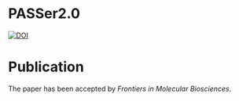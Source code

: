 # PASSer2.0
[![DOI](https://img.shields.io/badge/doi-10.3389%2Ffmolb.2022.879251-B31B1B)](https://static.frontiersin.org/articles/10.3389/fmolb.2022.879251/full)


# Publication
The paper has been accepted by *Frontiers in Molecular Biosciences*.

